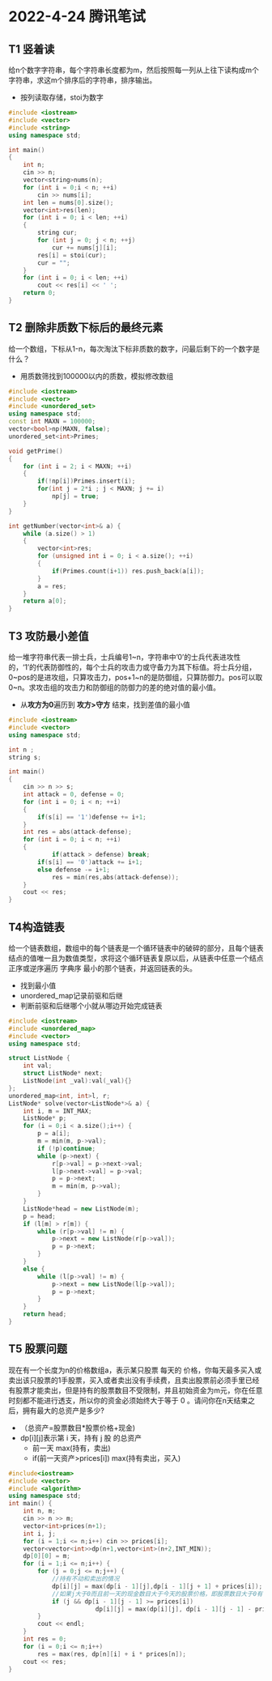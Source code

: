 # 2022-4-24 腾讯笔试

## T1 竖着读

给n个数字字符串，每个字符串长度都为m，然后按照每一列从上往下读构成m个字符串，求这m个排序后的字符串，排序输出。

- 按列读取存储，stoi为数字

~~~cpp
#include <iostream>
#include <vector>
#include <string>
using namespace std;

int main()
{
	int n;
	cin >> n;
	vector<string>nums(n);
	for (int i = 0;i < n; ++i)
		cin >> nums[i];
	int len = nums[0].size();
	vector<int>res(len);
	for (int i = 0; i < len; ++i)
	{
		string cur;
		for (int j = 0; j < n; ++j)
			cur += nums[j][i];
		res[i] = stoi(cur);
		cur = "";
	}
	for (int i = 0; i < len; ++i)
		cout << res[i] << ' ';
	return 0;
}
~~~

## T2 删除非质数下标后的最终元素

给一个数组，下标从1-n，每次淘汰下标非质数的数字，问最后剩下的一个数字是什么？

- 用质数筛找到100000以内的质数，模拟修改数组

~~~cpp
#include <iostream>
#include <vector>
#include <unordered_set>
using namespace std;
const int MAXN = 100000;
vector<bool>np(MAXN, false);
unordered_set<int>Primes;

void getPrime()
{
	for (int i = 2; i < MAXN; ++i)
	{
		if(!np[i])Primes.insert(i);
		for(int j = 2*i ; j < MAXN; j += i)
			np[j] = true;
	}
}

int getNumber(vector<int>& a) {
	while (a.size() > 1)
	{
		vector<int>res;
		for (unsigned int i = 0; i < a.size(); ++i)
		{
			if(Primes.count(i+1)) res.push_back(a[i]);
		}
		a = res;
	}
	return a[0];
}
~~~

## T3 攻防最小差值

给一堆字符串代表一排士兵，士兵编号1~n，字符串中’0’的士兵代表进攻性的，‘1’的代表防御性的，每个士兵的攻击力或守备力为其下标值。将士兵分组，0~pos的是进攻组，只算攻击力，pos+1~n的是防御组，只算防御力。pos可以取0~n。求攻击组的攻击力和防御组的防御力的差的绝对值的最小值。

- 从**攻方为0**遍历到 **攻方>守方** 结束，找到差值的最小值

~~~cpp
#include <iostream>
#include <vector>
using namespace std;

int n ;
string s;

int main()
{
	cin >> n >> s;
	int attack = 0, defense = 0;
	for (int i = 0; i < n; ++i)
	{
		if(s[i] == '1')defense += i+1;
	}
	int res = abs(attack-defense);
	for (int i = 0; i < n; ++i)
	{
        	if(attack > defense) break;
		if(s[i] == '0')attack += i+1;
		else defense -= i+1;
        	res = min(res,abs(attack-defense));
	}
	cout << res;
}
~~~

## T4构造链表

给一个链表数组，数组中的每个链表是一个循环链表中的破碎的部分，且每个链表结点的值唯一且为数值类型，求将这个循环链表复原以后，从链表中任意一个结点正序或逆序遍历 字典序 最小的那个链表，并返回链表的头。

- 找到最小值
- unordered_map记录前驱和后继
- 判断前驱和后继哪个小就从哪边开始完成链表

~~~cpp
#include <iostream>
#include <unordered_map>
#include <vector>
using namespace std;

struct ListNode {
	int val;
	struct ListNode* next;
	ListNode(int _val):val(_val){}
};
unordered_map<int, int>l, r;
ListNode* solve(vector<ListNode*>& a) {
	int i, m = INT_MAX;
	ListNode* p;
	for (i = 0;i < a.size();i++) {
		p = a[i];
		m = min(m, p->val);
		if (!p)continue;
		while (p->next) {
			r[p->val] = p->next->val;
			l[p->next->val] = p->val;
			p = p->next;
			m = min(m, p->val);
		}
	}
    ListNode*head = new ListNode(m);
	p = head;
	if (l[m] > r[m]) {
		while (r[p->val] != m) {
			p->next = new ListNode(r[p->val]);
			p = p->next;
		}
	}
	else {
		while (l[p->val] != m) {
			p->next = new ListNode(l[p->val]);
			p = p->next;
		}
	}
	return head;
}
~~~

## T5 股票问题

现在有一个长度为n的价格数组a，表示某只股票 每天的 价格，你每天最多买入或卖出该只股票的1手股票，买入或者卖出没有手续费，且卖出股票前必须手里已经有股票才能卖出，但是持有的股票数目不受限制，并且初始资金为m元，你在任意时刻都不能进行透支，所以你的资金必须始终大于等于 0 。请问你在n天结束之后，拥有最大的总资产是多少?

- （总资产=股票数目*股票价格+现金)
- dp\[i][j]表示第 i 天，持有 j 股 的总资产
  - 前一天 max(持有，卖出)
  - if(前一天资产>prices[i]) max(持有卖出，买入)

~~~cpp
#include<iostream>
#include <vector>
#include <algorithm>
using namespace std;
int main() {
	int n, m;
	cin >> n >> m;
	vector<int>prices(n+1);
	int i, j;
	for (i = 1;i <= n;i++) cin >> prices[i];
	vector<vector<int>>dp(n+1,vector<int>(n+2,INT_MIN));
	dp[0][0] = m;
	for (i = 1;i <= n;i++) {
		for (j = 0;j <= n;j++) {
			//持有不动和卖出的情况
			dp[i][j] = max(dp[i - 1][j],dp[i - 1][j + 1] + prices[i]);
			//如果j大于0而且前一天的现金数目大于今天的股票价格，即股票数目大于0有可能是(持有/卖出)或者买入1只股票转化而来的状态
			if (j && dp[i - 1][j - 1] >= prices[i])
                		dp[i][j] = max(dp[i][j], dp[i - 1][j - 1] - prices[i]);
		}
		cout << endl;
	}
	int res = 0;
	for (i = 0;i <= n;i++)
		res = max(res, dp[n][i] + i * prices[n]);
	cout << res;
}
~~~

